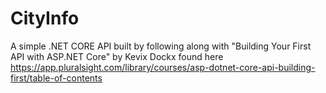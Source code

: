 # CityInfo

A simple .NET CORE API built by following along with "Building Your First API with ASP.NET Core" by Kevix Dockx found here https://app.pluralsight.com/library/courses/asp-dotnet-core-api-building-first/table-of-contents

